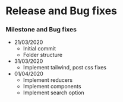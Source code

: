 # Release and Bug fixes 

### Milestone and Bug fixes

- 21/03/2020
  - Initial commit 
  - Folder structure 
- 31/03/2020
  - Implement tailwind, post css fixes   
- 01/04/2020
  - Implement reducers
  - Implement components
  - Implement search option 
  
